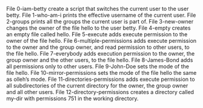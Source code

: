 File 0-iam-betty create a script that switches the current user to the user betty.
File 1-who-am-i  prints the effective username of the current user. 
File 2-groups prints all the groups the current user is part of.
File 3-new-owner changes the owner of the file hello to the user betty.
File 4-empty creates an empty file called hello.
File 5-execute adds execute permission to the owner of the file hello.
File 6-multiple-permissions adds execute permission to the owner and the group owner, and read permission to other users, to the file hello.
File 7-everybody adds execution permission to the owner, the group owner and the other users, to the file hello.
File 8-James-Bond adds all permissions only to other users.
File 9-John-Doe sets the mode of the file hello.
File  10-mirror-permissions sets the mode of the file hello the same as olleh’s mode.
File 11-directories-permissions adds execute permission to all subdirectories of the current directory for the owner, the group owner and all other users.
File 12-directory-permissions creates a directory called my-dir with permissions 751 in the working directory.
